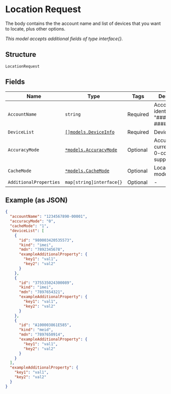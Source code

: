 
# Location Request

The body contains the the account name and list of devices that you want to locate, plus other options.

*This model accepts additional fields of type interface{}.*

## Structure

`LocationRequest`

## Fields

| Name | Type | Tags | Description |
|  --- | --- | --- | --- |
| `AccountName` | `string` | Required | Account identifier in "##########-#####". |
| `DeviceList` | [`[]models.DeviceInfo`](../../doc/models/device-info.md) | Required | Device list. |
| `AccuracyMode` | [`*models.AccuracyMode`](../../doc/models/accuracy-mode.md) | Optional | Accurary, currently only 0-coarse supported. |
| `CacheMode` | [`*models.CacheMode`](../../doc/models/cache-mode.md) | Optional | Location cache mode. |
| `AdditionalProperties` | `map[string]interface{}` | Optional | - |

## Example (as JSON)

```json
{
  "accountName": "1234567890-00001",
  "accuracyMode": "0",
  "cacheMode": "1",
  "deviceList": [
    {
      "id": "980003420535573",
      "kind": "imei",
      "mdn": "7892345678",
      "exampleAdditionalProperty": {
        "key1": "val1",
        "key2": "val2"
      }
    },
    {
      "id": "375535024300089",
      "kind": "imei",
      "mdn": "7897654321",
      "exampleAdditionalProperty": {
        "key1": "val1",
        "key2": "val2"
      }
    },
    {
      "id": "A100003861E585",
      "kind": "meid",
      "mdn": "7897650914",
      "exampleAdditionalProperty": {
        "key1": "val1",
        "key2": "val2"
      }
    }
  ],
  "exampleAdditionalProperty": {
    "key1": "val1",
    "key2": "val2"
  }
}
```

